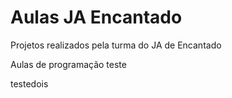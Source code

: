 # Aulas JA Encantado

Projetos realizados pela turma do JA de Encantado

Aulas de programação teste

testedois